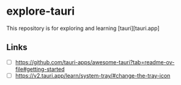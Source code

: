 # explore-tauri

This repository is for exploring and learning [tauri][tauri.app]


## Links

- [ ] https://github.com/tauri-apps/awesome-tauri?tab=readme-ov-file#getting-started
- [ ] https://v2.tauri.app/learn/system-tray/#change-the-tray-icon